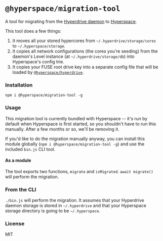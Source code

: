 # `@hyperspace/migration-tool`
A tool for migrating from the [Hyperdrive daemon](https://github.com/hypercore-protocol/hyperdrive-daemon) to [Hyperspace](https://github.com/hyperspace-org/hyperspace).

This tool does a few things:
1. It moves all your stored hypercores from `~/.hyperdrive/storage/cores` to `~/.hyperspace/storage`.
2. It copies all network configurations (the cores you're seeding) from the daemon's Level instance (at `~/.hyperdrive/storage/db`) into Hyperspace's config trie.
3. It copies your FUSE root drive key into a separate config file that will be loaded by [`@hyperspace/hyperdrive`](https://github.com/hyperspace-org/hyperspace-hyperdrive-service).

### Installation
```
npm i @hyperspace/migration-tool -g
```

### Usage
This migration tool is currently bundled with Hyperspace -- it's run by default when Hyperspace is first started, so you shouldn't have to run this manually. After a few months or so, we'll be removing it. 

If you'd like to do the migration manually anyway, you can install this module globally (`npm i @hyperspace/migration-tool -g`) and use the included `bin.js` CLI tool.

#### As a module
The tool exports two functions, `migrate` and `isMigrated`. `await migrate()` will perform the migration.

### From the CLI
`./bin.js` will perform the migration. It assumes that your Hyperdrive daemon storage is stored in `~/.hyperdrive` and that your Hyperspace storage directory is going to be `~/.hyperspace`.

### License
MIT
